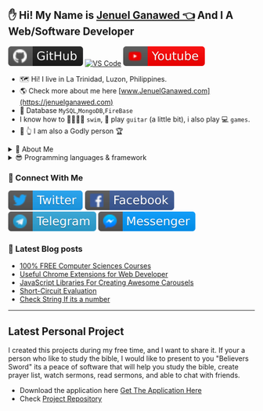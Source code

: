 ## ✋ Hi! My Name is [Jenuel Ganawed 👈](https://jenuelganawed.ml/#/) And I A Web/Software Developer


[![Github](https://github.com/aleen42/badges/raw/master/src/github.svg)](https://github.com/BroJenuel) 
[![VS Code](https://badges.aleen42.com/src/visual_studio_code.svg)](https://marketplace.visualstudio.com/publishers/MisterJ)
[![Youtube](https://github.com/aleen42/badges/raw/master/src/youtube.svg)](https://www.youtube.com/channel/UCNANDtTF63UTRcYioVsSCdA)



- 🗺 Hi! I live in La Trinidad, Luzon, Philippines.
 - 🌎 Check more about me here [www.JenuelGanawed.com](https://jenuelganawed.com)
 - 💾 Database `MySQL`,`MongoDB`,`FireBase`
 - I know how to 🏊‍♀️🏊‍♂️ `swim`, 🎸 play `guitar` (a little bit), i also play 💻 `games`.
 - 🙏 👆 I am also a Godly person 🏆


<details>
<summary> 👔 About Me</summary>

My name is Jenuel Ganawed. I’m a developer with a full-stack background and a keen eye for good design. I love to make complex things simple and joy to use. Currently, I focus on building web apps with VueJs(v2)(v3) and Laravel.

Over the past 5 years, I’ve gained experience across some aspects of the application lifecycle, including frontend, backend, and dev-ops. It allows me to take full ownership of a project from design to implementation and deployment.
</details>
<details>
<summary>😎 Programming languages & framework</summary>

  -  `JavaScript`
  -  `HTML & (S)CSS`
  -  `PHP`
  -  `VueJs2,3 (NuxtJs(2.x,3.x), CLI, VuePress, NuxtContent, Vite)`
  -  `laravel/Lumen`
  -  `Ruby on Rails`
  -  `CodeIgniter`
</details>

### 🔗 Connect With Me
[![Twitter](https://github.com/aleen42/badges/raw/master/src/twitter.svg)](https://twitter.com/broJenuel)
[![Facebook](https://github.com/aleen42/badges/raw/master/src/facebook.svg)](https://facebook.com/ganawed)
[![Telegram](https://github.com/aleen42/badges/raw/master/src/telegram.svg)](https://t.me/BroJenuelChannel)
[![Messenger](https://github.com/aleen42/badges/raw/master/src/messenger.svg)](https://www.facebook.com/ganawed/)

### 🚨 Latest Blog posts
<!-- BLOG-POST-LIST:START -->
- [100% FREE Computer Sciences Courses](https://dev.to/brojenuel/100-free-computer-sciences-courses-252)
- [Useful Chrome Extensions for Web Developer](https://dev.to/brojenuel/useful-chrome-extensions-for-web-developer-4692)
- [JavaScript Libraries For Creating Awesome Carousels](https://dev.to/brojenuel/javascript-libraries-for-creating-awesome-carousels-2a9j)
- [Short-Circuit Evaluation](https://dev.to/brojenuel/short-circuit-evaluation-22c1)
- [Check String If its a number](https://dev.to/brojenuel/check-string-if-its-a-number-4e5n)
<!-- BLOG-POST-LIST:END -->

-------------------------------------------
## Latest Personal Project
I created this projects during my free time, and I want to share it. If your a person who like to study the bible, I would like to present to you "Believers Sword" its a peace of software that will help you study the bible, create prayer list, watch sermons, read sermons, and able to chat with friends.

- Download the application here [Get The Application Here](https://believers-sword-app.herokuapp.com)
- Check [Project Repository](https://github.com/Bible-Projects/believers-sword-app)